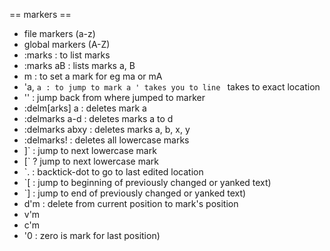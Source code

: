 == markers ==
* file markers (a-z)
* global markers (A-Z)
* :marks : to list marks
* :marks aB : lists marks a, B
* m<a-zA-Z> : to set a mark for eg ma or mA
* 'a, `a : to jump to mark a
' takes you to line
` takes to exact location
* '' : jump back from where jumped to marker
* :delm[arks] a : deletes mark a
* :delmarks a-d : deletes marks a to d
* :delmarks abxy : deletes marks a, b, x, y
* :delmarks!  : deletes all lowercase marks
* ]` : jump to next lowercase mark
* [` ? jump to next lowercase mark
* `. : backtick-dot to go to last edited location
* `[ : jump to beginning of previously changed or yanked text)
* `] : jump to end of previously changed or yanked text)
* d'm : delete from current position to mark's position
* v'm
* c'm
* '0 : zero is mark for last position)

